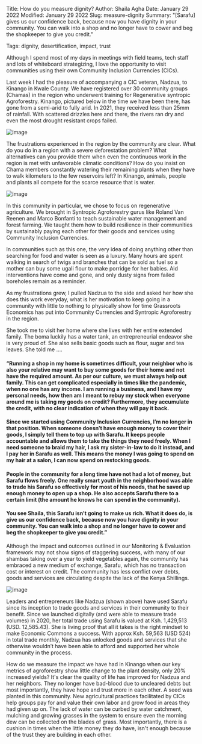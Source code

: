 Title: How do you measure dignity?
Author: Shaila Agha
Date: January 29 2022
Modified: January 29 2022
Slug: measure-dignity
Summary: "[Sarafu] gives us our confidence back, because now you have dignity in your community. You can walk into a shop and no longer have to cower and beg the shopkeeper to give you credit."

Tags: dignity, desertification, impact, trust

Although I spend most of my days in meetings with field teams, tech staff and lots of whiteboard strategizing, I love the opportunity to visit communities using their own Community Inclusion Currencies (CICs).

Last week I had the pleasure of accompanying a CIC veteran, Nadzua, to Kinango in Kwale County. We have registered over 30 community groups (Chamas) in the region who underwent training for Regenerative syntropic Agroforestry. Kinango, pictured below in the time we have been there, has gone from a semi-arid to fully arid. In 2021, they received less than 25mm of rainfall. With scattered drizzles here and there, the rivers ran dry and even the most drought resistant crops failed. 

![image](images/blog/measure-dignity1.webp)


The frustrations experienced in the region by the community are clear. What do you do in a region with a severe deforestation problem? What alternatives can you provide them when even the continuous work in the region is met with unfavorable climatic conditions? How do you insist on Chama members constantly watering their remaining plants when they have to walk kilometers to the few reservoirs left? In Kinango, animals, people and plants all compete for the scarce resource that is water. 

![image](images/blog/measure-dignity2.webp)

In this community in particular, we chose to focus on regenerative agriculture. We brought in Syntropic Agroforestry gurus like Roland Van Reenen and Marco Bonfanti to teach sustainable water management and forest farming. We taught them how to build resilience in their communities by sustainably paying each other for their goods and services using Community Inclusion Currencies. 

In communities such as this one, the very idea of doing anything other than searching for food and water is seen as a luxury. Many hours are spent walking in search of twigs and branches that can be sold as fuel so a mother can buy some ugali flour to make porridge for her babies. Aid interventions have come and gone, and only dusty signs from failed boreholes remain as a reminder.

As my frustrations grew, I pulled Nadzua to the side and asked her how she does this work everyday, what is her motivation to keep going in a community with little to nothing to physically show for time Grassroots Economics has put into Community Currencies and Syntropic Agroforestry in the region. 

She took me to visit her home where she lives with her entire extended family. The boma luckily has a water tank, an entrepreneurial endeavor she is very proud of. She also sells basic goods such as flour, sugar and tea leaves. She told me ....

#### “Running a shop in my home is sometimes difficult, your neighbor who is also your relative may want to buy some goods for their home and not have the required amount. As per our culture, we must always help out family. This can get complicated especially in times like the pandemic, when no one has any income. I am running a business, and I have my personal needs, how then am I meant to rebuy my stock when everyone around me is taking my goods on credit? Furthermore, they accumulate the credit, with no clear indication of when they will pay it back. 

#### Since we started using Community Inclusion Currencies, I’m no longer in that position. When someone doesn’t have enough money to cover their goods, I simply tell them to top up with Sarafu. It keeps people accountable and allows them to take the things they need freely. When I need someone to braid my hair, I ask my sister-in-law to do it instead, and I pay her in Sarafu as well. This means the money I was going to spend on my hair at a salon, I can now spend on restocking goods. 
 
#### People in the community for a long time have not had a lot of money, but Sarafu flows freely. One really smart youth in the neighborhood was able to trade his Sarafu so effectively for most of his needs, that he saved up enough money to open up a shop. He also accepts Sarafu there to a certain limit (the amount he knows he can spend in the community).

#### You see Shaila, this Sarafu isn’t going to make us rich. What it does do, is give us our confidence back, because now you have dignity in your community. You can walk into a shop and no longer have to cower and beg the shopkeeper to give you credit.” 

Although the impact and outcomes outlined in our Monitoring & Evaluation framework may not show signs of staggering success, with many of our shambas taking over a year to yield vegetables again, the community has embraced a new medium of exchange, Sarafu, which has no transaction cost or interest on credit. The community has less conflict over debts, goods and services are circulating despite the lack of the Kenya Shillings. 

![image](images/blog/measure-dignity3.webp)

Leaders and entrepreneurs like Nadzua (shown above) have used Sarafu since its inception to trade goods and services in their community to their benefit. Since we launched digitally (and were able to measure trade volumes) in 2020, her total trade using Sarafu is valued at Ksh. 1,429,513 (USD. 12,585.43). She is living proof that all it takes is the right mindset to make Economic Commons a success. With approx Ksh. 59,563 (USD 524) in total trade monthly, Nadzua has unlocked goods and services that she otherwise wouldn’t have been able to afford and supported her whole community in the process. 

How do we measure the impact we have had in Kinango when our key metrics of agroforestry show little change to the plant density, only 20% increased yields? It's clear the quality of life has improved for Nadzua and her neighbors. They no longer have bad-blood due to uncleared debts but most importantly, they have hope and trust more in each other. A seed was planted in this community. New agricultural practices facilitated by CICs help groups pay for and value their own labor and grow food in areas they had given up on. The lack of water can be curbed by water catchment, mulching and growing grasses in the system to ensure even the morning dew can be collected on the blades of grass. Most importantly, there is a cushion in times when the little money they do have, isn't enough because of the trust they are building in each other. 